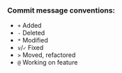 ### Commit message conventions:
* `+`	Added
* `-`	Deleted
* `*`	Modified
* `v`/`✓`	Fixed 
* `>`	Moved, refactored
* `@`	Working on feature